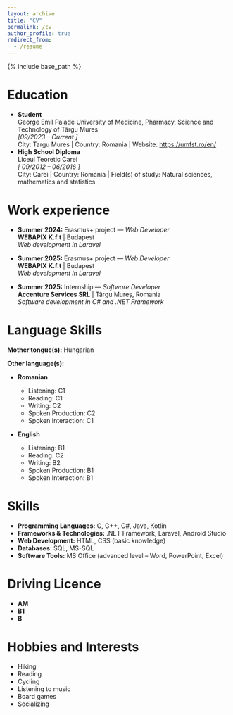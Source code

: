 ```yaml
---
layout: archive
title: "CV"
permalink: /cv
author_profile: true
redirect_from:
  - /resume
---
```


{% include base_path %}

Education
======
* **Student**  
George Emil Palade University of Medicine, Pharmacy, Science and Technology of Târgu Mureș  
*[09/2023 – Current ]*  
City: Targu Mures | Country: Romania | Website: https://umfst.ro/en/
* **High School Diploma**  
Liceul Teoretic Carei  
*[ 09/2012 – 06/2016 ]*  
City: Carei | Country: Romania | Field(s) of study: Natural sciences, mathematics and statistics

Work experience
======
* **Summer 2024:** Erasmus+ project — *Web Developer*  
  **WEBAPIX K.f.t** | Budapest  
  *Web development in Laravel*

* **Summer 2025:** Erasmus+ project — *Web Developer*  
  **WEBAPIX K.f.t** | Budapest  
  *Web development in Laravel*

* **Summer 2025:** Internship — *Software Developer*  
  **Accenture Services SRL** | Târgu Mureș, Romania  
  *Software development in C# and .NET Framework*  

Language Skills
======

**Mother tongue(s):** Hungarian  

**Other language(s):**

* **Romanian**  
  * Listening: C1  
  * Reading: C1  
  * Writing: C2  
  * Spoken Production: C2  
  * Spoken Interaction: C1  

* **English**  
  * Listening: B1  
  * Reading: C2  
  * Writing: B2  
  * Spoken Production: B1  
  * Spoken Interaction: B1  

  
Skills
======

* **Programming Languages:** C, C++, C#, Java, Kotlin  
* **Frameworks & Technologies:** .NET Framework, Laravel, Android Studio  
* **Web Development:** HTML, CSS (basic knowledge)  
* **Databases:** SQL, MS-SQL  
* **Software Tools:** MS Office (advanced level – Word, PowerPoint, Excel)

Driving Licence
======

* **AM**
* **B1**
* **B**

Hobbies and Interests
======

* Hiking  
* Reading  
* Cycling  
* Listening to music  
* Board games  
* Socializing
